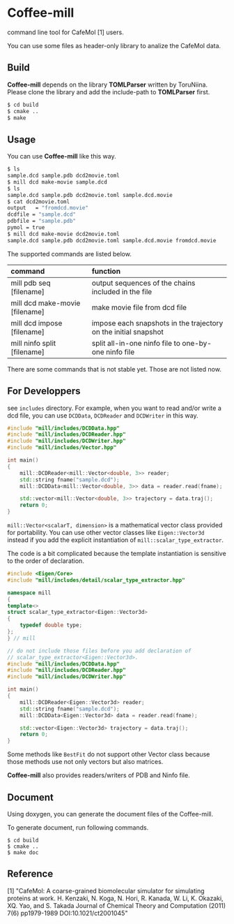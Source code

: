 Coffee-mill
====

command line tool for CafeMol [1] users.

You can use some files as header-only library to analize the CafeMol data.

## Build

__Coffee-mill__ depends on the library __TOMLParser__ written by ToruNiina.
Please clone the library and add the include-path to __TOMLParser__ first.

```sh
$ cd build
$ cmake ..
$ make
```

## Usage

You can use __Coffee-mill__ like this way.

```sh
$ ls
sample.dcd sample.pdb dcd2movie.toml
$ mill dcd make-movie sample.dcd
$ ls
sample.dcd sample.pdb dcd2movie.toml sample.dcd.movie
$ cat dcd2movie.toml
output   = "fromdcd.movie"
dcdfile = "sample.dcd"
pdbfile = "sample.pdb"
pymol = true
$ mill dcd make-movie dcd2movie.toml
sample.dcd sample.pdb dcd2movie.toml sample.dcd.movie fromdcd.movie
```

The supported commands are listed below.

| command                        | function                                             |
|:-------------------------------|:-----------------------------------------------------|
| mill pdb seq [filename]        | output sequences of the chains included in the file  |
| mill dcd make-movie [filename] | make movie file from dcd file                        |
| mill dcd impose [filename]     | impose each snapshots in the trajectory on the initial snapshot|
| mill ninfo split [filename]    | split all-in-one ninfo file to one-by-one ninfo file |

There are some commands that is not stable yet. Those are not listed now.

## For Developpers

see `includes` directory. For example, when you want to read and/or write a dcd
file, you can use `DCDData`, `DCDReader` and `DCDWriter` in this way.

```cpp
#include "mill/includes/DCDData.hpp"
#include "mill/includes/DCDReader.hpp"
#include "mill/includes/DCDWriter.hpp"
#include "mill/includes/Vector.hpp"

int main()
{
    mill::DCDReader<mill::Vector<double, 3>> reader;
    std::string fname("sample.dcd");
    mill::DCDData<mill::Vector<double, 3>> data = reader.read(fname);

    std::vector<mill::Vector<double, 3>> trajectory = data.traj();
    return 0;
}
```

`mill::Vector<scalarT, dimension>` is a mathematical vector class provided 
for portability. You can use other vector classes like `Eigen::Vector3d` instead
if you add the explicit instantiation of `mill::scalar_type_extractor`.

The code is a bit complicated
because the template instantiation is sensitive to the order of declaration.

```cpp
#include <Eigen/Core>
#include "mill/includes/detail/scalar_type_extractor.hpp"

namespace mill
{
template<>
struct scalar_type_extractor<Eigen::Vector3d>
{
    typedef double type;
};
} // mill

// do not include those files before you add declaration of
// scalar_type_extractor<Eigen::Vector3d>.
#include "mill/includes/DCDData.hpp"
#include "mill/includes/DCDReader.hpp"
#include "mill/includes/DCDWriter.hpp"

int main()
{
    mill::DCDReader<Eigen::Vector3d> reader;
    std::string fname("sample.dcd");
    mill::DCDData<Eigen::Vector3d> data = reader.read(fname);

    std::vector<Eigen::Vector3d> trajectory = data.traj();
    return 0;
}
```

Some methods like `BestFit` do not support other Vector class because those
methods use not only vectors but also matrices.

__Coffee-mill__ also provides readers/writers of PDB and Ninfo file.

## Document

Using doxygen, you can generate the document files of the Coffee-mill.

To generate document, run following commands.

    $ cd build
    $ cmake ..
    $ make doc

## Reference

[1] "CafeMol: A coarse-grained biomolecular simulator for simulating proteins at work. H. Kenzaki, N. Koga, N. Hori, R. Kanada, W. Li, K. Okazaki, XQ. Yao, and S. Takada Journal of Chemical Theory and Computation (2011) 7(6) pp1979-1989 DOI:10.1021/ct2001045"

